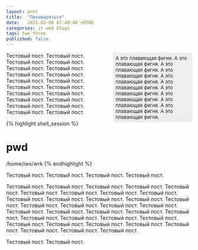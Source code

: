 ```yaml
---
layout: post
title:  "Поковыряться"
date:   2021-02-08 07:40:46 +0500
categories: it web blogs
tags: two three
published: false
---
```


<div style="float: right; margin-left: 1em; margin-bottom: 1em; font-size: small; width: 40%; background-color: #EEE; padding: 0.5em;">А это плавающая фигня.
А это плавающая фигня. А это плавающая фигня. А это плавающая фигня. А это плавающая фигня. А это плавающая фигня.
А это плавающая фигня. А это плавающая фигня. А это плавающая фигня. А это плавающая фигня. А это плавающая фигня. </div>

Тестовый пост. Тестовый пост. Тестовый пост. Тестовый пост. Тестовый пост. Тестовый пост. Тестовый пост. Тестовый пост.
Тестовый пост. Тестовый пост. Тестовый пост. Тестовый пост. Тестовый пост. Тестовый пост. Тестовый пост.
Тестовый пост. Тестовый пост. Тестовый пост. Тестовый пост. Тестовый пост.

<!--more-->

{% highlight shell_session %}
# pwd
/home/iws/wrk
{% endhighlight %}

Тестовый пост. Тестовый пост. Тестовый пост. Тестовый пост.

Тестовый пост. Тестовый пост. Тестовый пост. Тестовый пост. Тестовый пост. Тестовый пост. Тестовый пост. Тестовый пост.
Тестовый пост. Тестовый пост. Тестовый пост. Тестовый пост. Тестовый пост. Тестовый пост. Тестовый пост.
Тестовый пост. Тестовый пост. Тестовый пост. Тестовый пост. Тестовый пост. Тестовый пост. Тестовый пост. Тестовый пост.
Тестовый пост. Тестовый пост. Тестовый пост. Тестовый пост. Тестовый пост. Тестовый пост. Тестовый пост.
Тестовый пост. Тестовый пост. Тестовый пост. Тестовый пост. Тестовый пост.

Тестовый пост. Тестовый пост.
